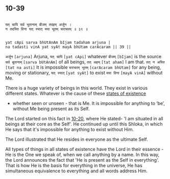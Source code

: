 ## 10-39

```shloka-sa

यत् चापि सर्व भूतानाम् बीजम् तदहम् अर्जुन ।
न तदस्ति विना यत् स्यात् मया भूतम् चराचरम् ॥ ३९ ॥

```
```shloka-sa-hk

yat cApi sarva bhUtAnAm bIjam tadaham arjuna |
na tadasti vinA yat syAt mayA bhUtam carAcaram || 39 ||

```
`अर्जुन` `[arjuna]` Arjuna, `यत् चापि` `[yat cApi]` whatever `बीजम्` `[bIjam]` is the source `सर्व बूतानाम्` `[sarva bUtAnAm]` of all beings, `तत् अहम्` `[tat aham]` I am that. `तत् न अस्ति` `[tat na asti]` It is impossible `चराचरम् भूतम्` `[carAcaram bhUtam]` for any being, moving or stationary, `यत् स्यात्` `[yat syAt]` to exist `मया विना` `[mayA vinA]` without Me.

There is a huge variety of beings in this world. They exist in various different states. Whatever is the cause of these 
[states of existence](10-4_to_10-5.md)
 - whether seen or unseen - that is Me. It is impossible for anything to ‘be’, without Me being present as its Self. 

The Lord started on this fact in [10-20](10-20.md), where He stated- 'I am situated in all beings at their core as the Self'. He continued up until this Shloka, in which He says that it's impossible for anything to exist without Him. 

The Lord illustrated that He resides in everyone as the ultimate Self. 

All types of things in all states of existence have the Lord in their essence - He is the One we speak of, when we call anything by a name. In this way, the Lord announces the fact that 'He is present as the Self in everything'. That is how He is the basis for everything in the universe, He has simultaneous equivalence to everything and all words address Him. 


